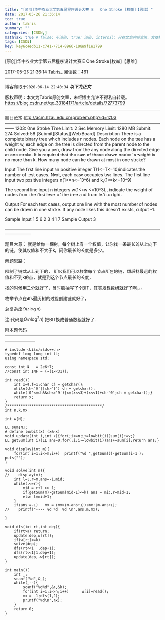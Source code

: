 ```yaml
---
title: "[原创]华中农业大学第五届程序设计大赛 E	One Stroke [枚举]【思维】"
date: 2017-05-26 21:36:14
toc: true
author: tabris
summary: ""
categories: [CSDN,]
mathjax: true # false: 不渲染, true: 渲染, internal: 只在文章内部渲染，文章列表中不渲染
tags: [CSDN]
key: key6c4edb11-c741-4714-8966-198e9f1e1799
---
```


[原创]华中农业大学第五届程序设计大赛 E	One Stroke [枚举]【思维】

2017-05-26 21:36:14  [Tabris_](https://me.csdn.net/qq_33184171) 阅读数：461

---

博客爬取于`2020-06-14 22:40:34`
***以下为正文***

版权声明：本文为Tabris原创文章，未经博主允许不得私自转载。
https://blog.csdn.net/qq_33184171/article/details/72773799

<!-- more -->

---

题目链接:http://acm.hzau.edu.cn/problem.php?id=1203
——————————————————————————————————————
1203: One Stroke
Time Limit: 2 Sec  Memory Limit: 1280 MB
Submit: 274  Solved: 58
[Submit][Status][Web Board]
Description
    There is a complete binary tree which includes n nodes. Each node on the tree has a weight w, each edge on the tree is directed from the parent node to the child node. Give you a pen, draw from the any node along the directed edge at one stroke. It is required that the sum of those drawn nodes’ s weight is no more than k. How many node can be drawn at most in one stroke?

Input
    The first line input an positive integer T(1<=T<=10)indicates the number of test cases. Next, each case occupies two lines. The first line input two positive integers n(1<=n<=10^6) and k,(1<=k<=10^9)

   The second line input n integers w(1<=w <=10^3),, indicate the weight of nodes from the first level of the tree and from left to right.

Output
    For each test cases, output one line with the most number of nodes can be drawn in one stroke. If any node likes this doesn’t exists, output -1.

Sample Input
1
5 6
2 3 4 1 7
Sample Output
3

——————————————————————————————————————————

题目大意：
就是给你一棵树，每个树上有一个权值，让你找一条最长的从上向下的链，使其权值和不大于k，问你最长的长度是多少。

解题思路：

限制了链式从上到下的，
所以我们可以枚举每个节点所在的链，然后找最远的权值和不到k的点，就是到这个节点最长的长度，

找的时候用二分就好了，当时脑抽写了个BIT，其实发现数组就好了啊，。。

枚举节点在dfs遍历树的过程创建链就好了，

总复杂度$O(n\log n)$

注:代码是$O(n\log^2 n)$ 把BIT换成普通数组就好了.



附本题代码
———————————————————————————————————————————
```
# include <bits/stdc++.h>
typedef long long int LL;
using namespace std;

const int N   = 2e6+7;
//const int INF = (~(1<<31));

int read(){
    int x=0,f=1;char ch = getchar();
    while(ch<'0'||ch>'9') ch = getchar();
    while('0'<=ch&&ch<='9'){x=(x<<3)+(x<<1)+ch-'0';ch = getchar();}
    return x;
}
/*******************************************/
int n,k,mx;

int w[N];

LL sum[N];
# define lowbit(x) (x&-x)
void update(int i,int v){for(;i<=n;i+=lowbit(i))sum[i]+=v;}
LL getSum(int i){LL ans=0;for(;i;i-=lowbit(i))ans+=sum[i];return ans;}

void display(int m){
    for(int i=1;i<=m;i++)  printf("%d ",getSum(i)-getSum(i-1)); puts("");
}

void solve(int m){
//    display(m);
    int l=1,r=m,ans=-1,mid;
    while(l<=r){
        mid = r+l >> 1;
        if(getSum(m)-getSum(mid-1)<=k) ans = mid,r=mid-1;
        else l=mid+1;
    }
    if(ans!=-1)   mx = (mx>(m-ans+1))?mx:(m-ans+1);
//    printf("---- %d %d  %d \n",ans,m,mx);

}

void dfs(int rt,int dep){
    if(rt>n) return;
    update(dep,w[rt]);
    if(w[rt]<=k)
    solve(dep);
    dfs(rt<<1  ,dep+1);
    dfs(rt<<1|1,dep+1);
    update(dep,-w[rt]);
}

int main(){
    int _;
    scanf("%d",&_);
    while(_--){
        scanf("%d%d",&n,&k);
        for(int i=1;i<=n;i++)      w[i]=read();
        mx = -1;dfs(1,1);
        printf("%d\n",mx);
    }
    return 0;
}
```
